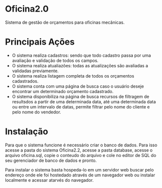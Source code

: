 # Oficina2.0
Sistema de gestão de orçamentos para oficinas mecânicas.

# Principais Ações
* O sistema realiza cadastros: sendo que todo cadastro passa por uma avaliação e validação de todos os campos.
* O sistema realiza atualiazões: todas as atualizações são avaliadas a validadas previamente.
* O sistema realiza listagem completa de todos os orçamentos cadastrados.
* O sistema conta com uma página de busca caso o usuário deseje encontrar um determinado orçamento cadastrado.
* O sistema disponibiliza na página de busca recursos de filtragem de resultsdos a partir de uma determinada data, até uma determinada
data ou entre um intervalo de datas, permite filtrar pelo nome do cliente e pelo nome do vendedor.

# Instalação 
Para que o sistema funcione é necessário criar o banco de dados. Para isso acesse a pasta do sistema Oficina2.2, acesse a pasta database,
acesse o arquivo oficina.sql, copie o conteudo do arquivo e cole no editor de SQL do seu gerenciador de banco de dados e pronto.

Para instalar o sistema basta hospeda-lo em um servidor web buscar pelo endereço onde ele foi hostedado através de um navegador web ou instalar localmente e acessar atarvés do navegador.



